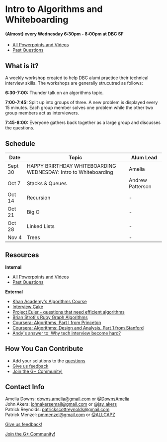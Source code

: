 # Intro to Algorithms and Whiteboarding
#### (Almost) every Wednesday 6:30pm - 8:00pm at DBC SF
- [All Powerpoints and Videos](https://github.com/adowns01/Intro-to-Whiteboarding-DBC/blob/master/powerpoint_links.md)
- [Past Questions](https://github.com/adowns01/Intro-to-Whiteboarding-DBC/blob/master/questions.md)

## What is it?

A weekly workshop created to help DBC alumi practice their technical interview skills. The workshops are generally strucutred as follows:

**6:30-7:00:** Thunder talk on an algorithms topic.

**7:00-7:45:** Split up into groups of three. A new problem is displayed every 15 minutes. Each group member solves one problem while the other two group members act as interviewers.

**7:45-8:00:** Everyone gathers back together as a large group and discusses the questions.

## Schedule

Date | Topic | Alum Lead
 --- | --- | ---
Sept 30 | HAPPY BRIRTHDAY WHITEBOARDING WEDNESDAY: Intro to Whiteboarding | Amelia
Oct 7 | Stacks & Queues | Andrew Patterson
Oct 14 | Recursion | -
Oct 21 | Big O | -
Oct 28 | Linked Lists | -
Nov 4 | Trees |-


## Resources

**Internal**
- [All Powerpoints and Videos](https://github.com/adowns01/Intro-to-Whiteboarding-DBC/blob/master/powerpoint_links.md)
- [Past Questions](https://github.com/adowns01/Intro-to-Whiteboarding-DBC/blob/master/questions.md)

**External**
- [Khan Academy's Algorithms Course](https://www.khanacademy.org/computing/computer-science/algorithms)
- [Interview Cake](https://www.interviewcake.com/)
- [Project Euler - questions that need efficient algorithms](https://projecteuler.net/about)
- [Brian Stroti's Ruby Graph Algorithms](https://github.com/brianstorti/ruby-graph-algorithms)
- [Coursera: Algorithms, Part I from Princeton](https://www.coursera.org/course/algs4partI)
- [Coursera: Algorithms: Design and Analysis, Part 1 from Stanford](https://www.coursera.org/course/algo)
- [Andy's answer to: Why tech interview become hard?](http://qr.ae/RoLQfu)

## How You Can Contribute

- Add your solutions to the [questions](https://github.com/adowns01/Intro-to-Whiteboarding-DBC/blob/master/questions.md)
- [Give us feedback](https://socrates.devbootcamp.com/feedback/forms)
- [Join the G+ Community!](https://plus.google.com/u/0/communities/114320193647581293833)


## Contact Info

Amelia Downs: downs.amelia@gmail.com or [@DownsAmelia](https://twitter.com/DownsAmelia)  
John Akers: johnakersemail@gmail.com or [@jay_akers](https://twitter.com/jay_akers)  
Patrick Reynolds: patrickscottreynolds@gmail.com  
Patrick Menzel: pmmenzel@gmail.com or [@ALLCAPZ](https://twitter.com/ALLCAPZ)  


[Give us feedback!](https://socrates.devbootcamp.com/feedback/forms)

[Join the G+ Community!](https://plus.google.com/u/0/communities/114320193647581293833)
